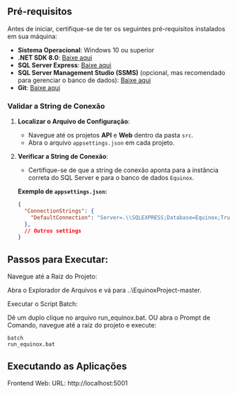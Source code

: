 ## Pré-requisitos

Antes de iniciar, certifique-se de ter os seguintes pré-requisitos instalados em sua máquina:

- **Sistema Operacional**: Windows 10 ou superior
- **.NET SDK 8.0**: [Baixe aqui](https://dotnet.microsoft.com/download/dotnet/8.0)
- **SQL Server Express**: [Baixe aqui](https://www.microsoft.com/pt-br/sql-server/sql-server-downloads)
- **SQL Server Management Studio (SSMS)** (opcional, mas recomendado para gerenciar o banco de dados): [Baixe aqui](https://docs.microsoft.com/pt-br/sql/ssms/download-sql-server-management-studio-ssms)
- **Git**: [Baixe aqui](https://git-scm.com/downloads)


### Validar a String de Conexão

1. **Localizar o Arquivo de Configuração**:
   
   - Navegue até os projetos **API** e **Web** dentro da pasta `src`.
   - Abra o arquivo `appsettings.json` em cada projeto.

2. **Verificar a String de Conexão**:
   
   - Certifique-se de que a string de conexão aponta para a instância correta do SQL Server e para o banco de dados `Equinox`.
   
   **Exemplo de `appsettings.json`:**
   ```json
   {
     "ConnectionStrings": {
       "DefaultConnection": "Server=.\\SQLEXPRESS;Database=Equinox;Trusted_Connection=True;MultipleActiveResultSets=true"
     },
     // Outros settings
   }
   
## Passos para Executar:

Navegue até a Raiz do Projeto:

Abra o Explorador de Arquivos e vá para ..\EquinoxProject-master\.

Executar o Script Batch:

Dê um duplo clique no arquivo run_equinox.bat.
OU abra o Prompt de Comando, navegue até a raiz do projeto e execute:
	
	batch
	run_equinox.bat
	
## Executando as Aplicações
Frontend Web:
	URL: http://localhost:5001 
